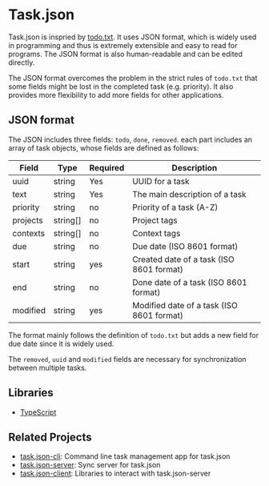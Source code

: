 # Task.json

Task.json is inspried by [todo.txt](https://github.com/todotxt/todo.txt).
It uses JSON format, which is widely used in programming and thus is extremely extensible and easy to read for programs.
The JSON format is also human-readable and can be edited directly.

The JSON format overcomes the problem in the strict rules of `todo.txt` that some fields might be lost in the completed task (e.g. priority).
It also provides more flexibility to add more fields for other applications.


## JSON format

The JSON includes three fields: `todo`, `done`, `removed`.
each part includes an array of task objects,
whose fields are defined as follows:

| Field    | Type    | Required | Description |
| -------- | ------- | -------- | --------------- |
| uuid | string | Yes | UUID for a task |
| text     | string  | Yes | The main description of a task |
| priority | string | no | Priority of a task (A-Z) |
| projects | string[] | no | Project tags |
| contexts | string[] | no | Context tags |
| due | string | no | Due date (ISO 8601 format) |
| start | string | yes | Created date of a task (ISO 8601 format) |
| end | string | no | Done date of a task (ISO 8601 format) |
| modified | string | yes | Modified date of a task (ISO 8601 format) |

The format mainly follows the definition of `todo.txt`
but adds a new field for due date since it is widely used.

The `removed`, `uuid` and `modified` fields are necessary for synchronization between multiple tasks.


## Libraries

* [TypeScript](./typescript)

## Related Projects

* [task.json-cli](https://github.com/DCsunset/task.json-cli): Command line task management app for task.json
* [task.json-server](https://github.com/DCsunset/task.json-server): Sync server for task.json
* [task.json-client](https://github.com/DCsunset/task.json-client): Libraries to interact with task.json-server
